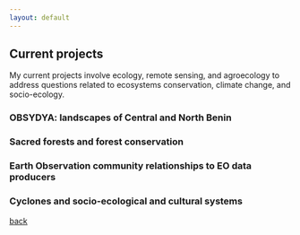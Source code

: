 ```yaml
---
layout: default
---
```

## Current projects

My current projects involve ecology, remote sensing, and agroecology to address questions related to ecosystems conservation, climate change, and socio-ecology.

### OBSYDYA: landscapes of Central and North Benin



### Sacred forests and forest conservation



### Earth Observation community relationships to EO data producers



### Cyclones and socio-ecological and cultural systems


[back](./)
